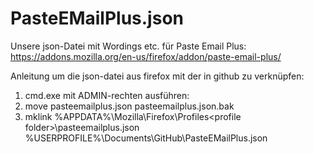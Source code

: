 PasteEMailPlus.json
===================

Unsere json-Datei mit Wordings etc. für Paste Email Plus:
https://addons.mozilla.org/en-us/firefox/addon/paste-email-plus/

Anleitung um die json-datei aus firefox mit der in github zu verknüpfen:
1. cmd.exe mit ADMIN-rechten ausführen:
2. move pasteemailplus.json pasteemailplus.json.bak
3. mklink %APPDATA%\Mozilla\Firefox\Profiles\<profile folder>\pasteemailplus.json %USERPROFILE%\Documents\GitHub\PasteEMailPlus.json
